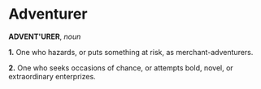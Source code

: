 # Adventurer

**ADVENT'URER**, _noun_

**1.** One who hazards, or puts something at risk, as merchant-adventurers.

**2.** One who seeks occasions of chance, or attempts bold, novel, or extraordinary enterprizes.